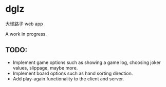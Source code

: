 # dglz

大怪路子 web app

A work in progress.

## TODO:

* Implement game options such as showing a game log, choosing joker values, slippage, maybe more.
* Implement board options such as hand sorting direction.
* Add play-again functionality to the client and server.

